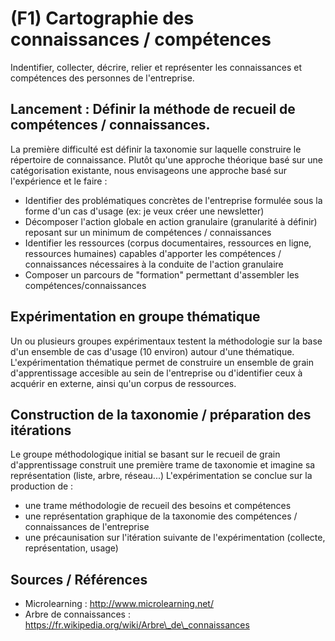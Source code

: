# (F1) Cartographie des connaissances / compétences

Indentifier, collecter, décrire, relier et représenter les connaissances et compétences des personnes de l'entreprise.

## Lancement : Définir la méthode de recueil de compétences / connaissances.
La première difficulté est définir la taxonomie sur laquelle construire le répertoire de connaissance. Plutôt qu'une approche théorique basé sur une catégorisation existante, nous envisageons une approche basé sur l'expérience et le faire : 
- Identifier des problématiques concrètes de l'entreprise formulée sous la forme d'un cas d'usage (ex: je veux créer une newsletter)
- Décomposer l'action globale en action granulaire (granularité à définir) reposant sur un minimum de compétences / connaissances
- Identifier les ressources (corpus documentaires, ressources en ligne, ressources humaines) capables d'apporter les compétences / connaissances nécessaires à la conduite de l'action granulaire
- Composer un parcours de "formation" permettant d'assembler les compétences/connaissances

## Expérimentation en groupe thématique
Un ou plusieurs groupes expérimentaux testent la méthodologie sur la base d'un ensemble de cas d'usage (10 environ) autour d'une thématique. 
L'expérimentation thématique permet de construire un ensemble de grain d'apprentissage accesible au sein de l'entreprise ou d'identifier ceux à acquérir en externe, ainsi qu'un corpus de ressources.

## Construction de la taxonomie / préparation des itérations
Le groupe méthodologique initial se basant sur le recueil de grain d'apprentissage construit une première trame de taxonomie et imagine sa représentation (liste, arbre, réseau...) 
L'expérimentation se conclue sur la production de : 
- une trame méthodologie de recueil des besoins et compétences
- une représentation graphique de la taxonomie des compétences / connaissances de l'entreprise
- une précaunisation sur l'itération suivante de l'expérimentation (collecte, représentation, usage)

## Sources / Références
- Microlearning : http://www.microlearning.net/
- Arbre de connaissances : https://fr.wikipedia.org/wiki/Arbre\_de\_connaissances